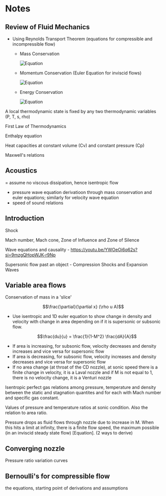 # Notes

## Review of Fluid Mechanics

- Using Reynolds Transport Theorem (equations for compressible and incompressible flow)
  - Mass Conservation

    ![Equation](https://quicklatex.com/cache3/0e/ql_a662aea260a2a83407d104091e02210e_l3.png)
  - Momentum Conservation (Euler Equation for inviscid flows)
 
    ![Equation]()
  - Energy Conservation
 
    ![Equation]()

A local thermodynamic state is fixed by any two thermodynamic variables (P, T, s, rho)

First Law of Thermodynamics

Enthalpy equation

Heat capacities at constant volume (Cv) and constant pressure (Cp)

Maxwell's relations

## Acoustics 
= assume no viscous dissipation, hence isentropic flow
- pressure wave equation derivatioon through mass conservation and euler equations; similarly for velocity wave equation
- speed of sound relations

## Introduction
Shock

Mach number, Mach cone, Zone of Influence and Zone of Silence

Wave equations and causality - https://youtu.be/YWOeOi6q62s?si=9mzgQHopWJK-r9Np

Supersonic flow past an object - Compression Shocks and Expansion Waves

## Variable area flows 
Conservation of mass in a 'slice' 

$$\frac{\partial}{\partial x} (\rho u A)$$

- Use isentropic and 1D euler equation to show change in density and velocity with change in area depending on if it is supersonic or subsonic flow.
  ```math
  \frac{du}{u} = \frac{1}{1-M^2} \frac{dA}{A}
  ```
- If area is increasing, for subsonic flow, velocity decreases and density increases and vice versa for supersonic flow
- If area is decreasing, for subsonic flow, velocity increases and density decreases and vice versa for supersonic flow
- If no area change (at throat of the CD nozzle), at sonic speed there is a finite change in velocity, it is a Laval nozzle and if M is not equal to 1, there is no velocity change, it is a Venturi nozzle

Isentropic perfect gas relations among pressure, temperature and density between the static and stagnation quantites and for each with Mach number and specific gas constant.

Values of pressure and temperature ratios at sonic condition. Also the relation to area ratio.

Pressure drops as fluid flows through nozzle due to increase in M. When this hits a limit at infinity, there is a finite flow speed, the maximum possible (in an inviscid steady state flow) [Equation]. (2 ways to derive)

## Converging nozzle
Pressure ratio variation curves

## Bernoulli's for compressible flow

the equations, starting point of derivations and assumptions







 
    
    
